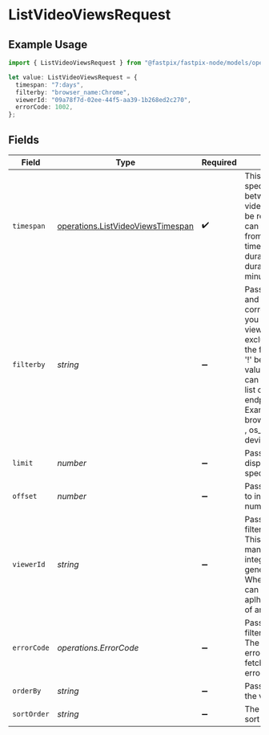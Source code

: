 # ListVideoViewsRequest

## Example Usage

```typescript
import { ListVideoViewsRequest } from "@fastpix/fastpix-node/models/operations";

let value: ListVideoViewsRequest = {
  timespan: "7:days",
  filterby: "browser_name:Chrome",
  viewerId: "09a78f7d-02ee-44f5-aa39-1b268ed2c270",
  errorCode: 1002,
};
```

## Fields

| Field                                                                                                                                                                                                                                                                                                                    | Type                                                                                                                                                                                                                                                                                                                     | Required                                                                                                                                                                                                                                                                                                                 | Description                                                                                                                                                                                                                                                                                                              | Example                                                                                                                                                                                                                                                                                                                  |
| ------------------------------------------------------------------------------------------------------------------------------------------------------------------------------------------------------------------------------------------------------------------------------------------------------------------------ | ------------------------------------------------------------------------------------------------------------------------------------------------------------------------------------------------------------------------------------------------------------------------------------------------------------------------ | ------------------------------------------------------------------------------------------------------------------------------------------------------------------------------------------------------------------------------------------------------------------------------------------------------------------------ | ------------------------------------------------------------------------------------------------------------------------------------------------------------------------------------------------------------------------------------------------------------------------------------------------------------------------ | ------------------------------------------------------------------------------------------------------------------------------------------------------------------------------------------------------------------------------------------------------------------------------------------------------------------------ |
| `timespan`                                                                                                                                                                                                                                                                                                               | [operations.ListVideoViewsTimespan](../../models/operations/listvideoviewstimespan.md)                                                                                                                                                                                                                                   | :heavy_check_mark:                                                                                                                                                                                                                                                                                                       | This parameter specifies the time span between which the video views list should be retrieved by. You can provide either from and to unix epoch timestamps or time duration. The scope of duration is between 60 minutes to 30 days.<br/>                                                                                | 7:days                                                                                                                                                                                                                                                                                                                   |
| `filterby`                                                                                                                                                                                                                                                                                                               | *string*                                                                                                                                                                                                                                                                                                                 | :heavy_minus_sign:                                                                                                                                                                                                                                                                                                       | Pass the dimensions and their corresponding values you want to filter the views by. For excluding the values in the filter we can pass '!' before the filter value. The list of filters can be obtained from list of dimensions endpoint.<br/>Example Values : [ browser_name:Chrome , os_name:macOS , device_name:Galaxy ]<br/> | browser_name:Chrome                                                                                                                                                                                                                                                                                                      |
| `limit`                                                                                                                                                                                                                                                                                                                  | *number*                                                                                                                                                                                                                                                                                                                 | :heavy_minus_sign:                                                                                                                                                                                                                                                                                                       | Pass the limit to display only the rows specified by the value.<br/>                                                                                                                                                                                                                                                     | 10                                                                                                                                                                                                                                                                                                                       |
| `offset`                                                                                                                                                                                                                                                                                                                 | *number*                                                                                                                                                                                                                                                                                                                 | :heavy_minus_sign:                                                                                                                                                                                                                                                                                                       | Pass the offset value to indicate the page number.<br/>                                                                                                                                                                                                                                                                  | 1                                                                                                                                                                                                                                                                                                                        |
| `viewerId`                                                                                                                                                                                                                                                                                                               | *string*                                                                                                                                                                                                                                                                                                                 | :heavy_minus_sign:                                                                                                                                                                                                                                                                                                       | Pass the viewer_id to filter the list of views. This value can be manually set during integration or generated by FastPix. When set manually it can be a string of aplha numeric values of any length.<br/>                                                                                                              | 09a78f7d-02ee-44f5-aa39-1b268ed2c270                                                                                                                                                                                                                                                                                     |
| `errorCode`                                                                                                                                                                                                                                                                                                              | *operations.ErrorCode*                                                                                                                                                                                                                                                                                                   | :heavy_minus_sign:                                                                                                                                                                                                                                                                                                       | Pass the error code to filter the list of views. The possible values of error code can be fetched from list of errors end point.<br/>                                                                                                                                                                                    | 1002                                                                                                                                                                                                                                                                                                                     |
| `orderBy`                                                                                                                                                                                                                                                                                                                | *string*                                                                                                                                                                                                                                                                                                                 | :heavy_minus_sign:                                                                                                                                                                                                                                                                                                       | Pass this value to sort the view list by.<br/>                                                                                                                                                                                                                                                                           | view_end                                                                                                                                                                                                                                                                                                                 |
| `sortOrder`                                                                                                                                                                                                                                                                                                              | *string*                                                                                                                                                                                                                                                                                                                 | :heavy_minus_sign:                                                                                                                                                                                                                                                                                                       | The order direction to sort the view list by.<br/>                                                                                                                                                                                                                                                                       | asc                                                                                                                                                                                                                                                                                                                      |